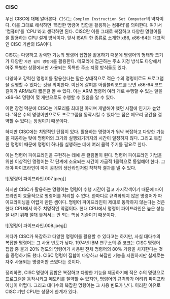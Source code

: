 ### CISC
우선 CISC에 대해 알아본다. `CISC`는 `Complex Instruction Set Computer`의 약자이다. 이를 그대로 해석하면 '복잡한 명령어 집합을 활용하는 컴퓨터'를 의미한다. 여기서 '컴퓨터'를 'CPU'라고 생각하면 된다. CISC란 이름 그대로 복잡하고 다양한 명령어들을 활용하는 CPU 설계 방식이다. 앞서 ISA의 한 종류로 소개한 x86, x86-64는 대표적인 CISC 기반의 ISA이다.

CISC는 다양하고 강력한 기능의 명령어 집합을 활용하기 때문에 명령어의 형태와 크기가 다양한 `가변 길이 명령어`를 활용한다. 메모리에 접근하는 주소 지정 방식도 다양해서 아주 특별한 상황에서만 사용되는 독특한 주소 지정 방식들도 있다.

다양하고 강력한 명령어를 활용한다는 말은 상대적으로 적은 수의 명령어로도 프로그램을 실행할 수 있다는 것을 의미한다. 이전에 살펴본 어셈블리코드를 보면 x86-64 코드 길이가 ARM보다 짧은걸 볼 수 있다. 이는 ARM 명령어 여러 개로 수행할 수 있는 일을 x86-64 명령어 몇 개만으로도 수행할 수 있음을 알 수 있다.

이런 장점 덕분에 CISC는 메모리를 최대한 아끼며 개발해야 했던 시절에 인기가 높았다. '적은 수의 명령어만으로도 프로그램을 동작시킬 수 있다'는 점은 메모리 공간을 절약할 수 있다는 장점이기 때문이다.

하지만 CISC에는 치명적인 단점이 있다. 활용하는 명령어가 워낙 복잡하고 다양한 기능을 제공하는 탓에 명령어의 크기와 실행되기까지의 시간이 일정하지 않다. 그리고 복잡한 명령어 때문에 명령어 하나를 실행하는 데에 여러 클럭 주기를 필요로 한다.

이는 명령어 파이프라인을 구현하는 데에 큰 컬림돌이 된다. 명령어 파이프라인 기법을 위한 이상적인 명령어는 각 단계에 소요되는 시간이 가급적 1클럭으로 동일해야 한다. 그래야 파이프라인이 마치 공장의 생산라인처럼 착착착 결과를 낼 수 있다.

![[‎명령어 파이프라인.‎007.jpeg]]

하지만 CISC가 활용하는 명령어는 명령어 수행 시간이 길고 가지각색이기 때문에 파이프라인이 효율적으로 명령어를 처리할 수 없다. 한마디로 규격화되지 않은 명령어가 파이프라이닝을 어렵게 만든 셈이다. 명령어 파이프라인이 제대로 동작하지 않는다는 것은 현대 CPU에서 아주 치명적인 약점이다. 현대 CPU에서 명령어 파이프라인은 높은 성능을 내기 위해 절대 놓쳐서는 안 되는 핵심 기술이기 때문이다.

![[‎명령어 파이프라인.‎008.jpeg]]

게다가 CISC가 복잡하고 다양한 명령어를 활용할 수 있다고는 하지만, 사실 대다수의 복잡한 명령어는 그 사용 빈도가 낮다. 1974년 IBM 연구소의 존 코크는 CISC 명령어 집합 중 불과 20% 정도의 명령어가 사용된 전체 명령어의 80% 가량을 차지한다는 것을 증명하기도 했다. CISC 명령어 집합이 다양하고 복잡한 기능을 지원하지만 실제로는 자주 사용되는 명령어만 쓰였다는 것이다.

정리하면, CISC 명령어 집합은 복잡하고 다양한 기능을 제공하기에 적은 수의 명령으로 프로그램을 동작시키고 메모리를 절약할 수 있지만, 명령어의 규격화가 어려워 파이프라이닝이 어렵다. 그리고 대다수의 복잡한 명령어는 그 사용 빈도가 낮다. 이러한 이유로 CISC 기반 CPU는 성장에 한계가 있다.